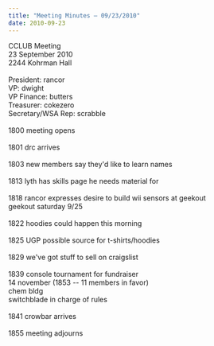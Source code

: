 ```yaml
---
title: "Meeting Minutes – 09/23/2010"
date: 2010-09-23
---
```

CCLUB Meeting<br />
23 September 2010<br />
2244 Kohrman Hall<br />
<br />
President: rancor<br />
VP: dwight<br />
VP Finance: butters<br />
Treasurer: cokezero<br />
Secretary/WSA Rep: scrabble<br />
<br />
1800 meeting opens<br />
<br />
1801 drc arrives<br />
<br />
1803 new members say they'd like to learn names<br />
<br />
1813 lyth has skills page he needs material for<br />
<br />
1818 rancor expresses desire to build wii sensors at geekout<br />
     geekout saturday 9/25<br />
<br />
1822 hoodies could happen this morning<br />
<br />
1825 UGP possible source for t-shirts/hoodies<br />
<br />
1829 we've got stuff to sell on craigslist<br />
<br />
1839 console tournament for fundraiser<br />
     14 november (1853 -- 11 members in favor)<br />
     chem bldg<br />
     switchblade in charge of rules<br />
<br />
1841 crowbar arrives<br />
<br />
1855 meeting adjourns<br />
<br />
<br />
<br />
